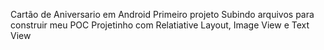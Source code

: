 Cartão de Aniversario em Android
Primeiro projeto
Subindo arquivos para construir meu POC
Projetinho com
Relatiative Layout, Image View e Text View

